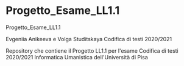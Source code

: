# Progetto_Esame_LL1.1
Progetto_Esame_LL1.1

Evgeniia Anikeeva e Volga Studitskaya Codifica di testi 2020/2021

Repository che contiene il Progetto LL1.1 per l'esame Codifica di testi 2020/2021 Informatica Umanistica dell'Università di Pisa 
